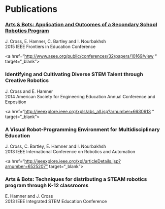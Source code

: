 # [](#header-1)Publications

### [](#header-3)[Arts & Bots: Application and Outcomes of a Secondary School Robotics Program](http://ieeexplore.ieee.org/xpl/articleDetails.jsp?arnumber=7344375)
<p>J. Cross, E. Hamner, C. Bartley and I. Nourbakhsh<br>
2015 IEEE Frontiers in Education Conference<br></p>

<a href=“http://www.asee.org/public/conferences/32/papers/10169/view “ target=“_blank”><h3>Identifying and Cultivating Diverse STEM Talent through Creative Robotics</h3></a>
<p>J. Cross and E. Hamner<br>
2014 American Society for Engineering Education Annual Conference and Exposition<br></p>

<a href=“http://ieeexplore.ieee.org/xpls/abs_all.jsp?arnumber=6630613 “ target=“_blank”><h3>A Visual Robot-Programming Environment for Multidisciplinary Education</h3></a>
<p>J. Cross, C. Bartley, E. Hamner and I. Nourbakhsh<br>
2013 IEEE International Conference on Robotics and Automation<br></p>

<a href=“http://ieeexplore.ieee.org/xpl/articleDetails.jsp?arnumber=6525207” target=“_blank”><h3>Arts & Bots: Techniques for distributing a STEAM robotics program through K-12 classrooms</h3></a>
<p>E. Hamner and J. Cross<br>
2013 IEEE Integrated STEM Education Conference<br></p>
